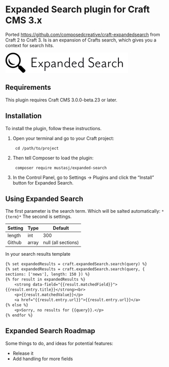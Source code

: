 # Expanded Search plugin for Craft CMS 3.x

Ported https://github.com/composedcreative/craft-expandedsearch from Craft 2 to Craft 3.
Is is an expansion of Crafts search, which gives you a context for search hits.

![Screenshot](resources/img/plugin-logo.png)

## Requirements

This plugin requires Craft CMS 3.0.0-beta.23 or later.

## Installation

To install the plugin, follow these instructions.

1. Open your terminal and go to your Craft project:

        cd /path/to/project

2. Then tell Composer to load the plugin:

        composer require mustasj/expanded-search

3. In the Control Panel, go to Settings → Plugins and click the “Install” button for Expanded Search.


## Using Expanded Search

The first parameter is the search term. Which will be salted automatically: `*{term}*`
The second is settings.

| Setting | Type | Default |
| ------ | ------ | ------ |
| length | int | 300 |
| Github | array | null (all sections) |

In your search results template


```
{% set expandedResults = craft.expandedSearch.search(query) %}
{% set expandedResults = craft.expandedSearch.search(query, { sections: ['news'], length: 150 }) %}
{% for result in expandedResults %}
    <strong data-field="{{result.matchedField}}">{{result.entry.title}}</strong><br>
    <p>{{result.matchedValue}}</p>
    <a href="{{result.entry.url}}">{{result.entry.url}}</a>
{% else %}
    <p>Sorry, no results for {{query}}.</p>
{% endfor %}
```

## Expanded Search Roadmap

Some things to do, and ideas for potential features:

* Release it
* Add handling for more fields

